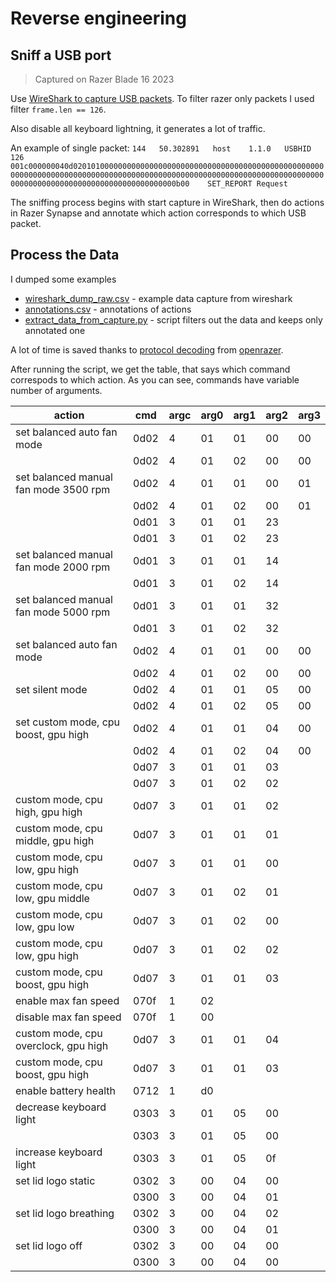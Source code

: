 # Reverse engineering
## Sniff a USB port

> Captured on Razer Blade 16 2023

Use [WireShark to capture USB packets](https://wiki.wireshark.org/CaptureSetup/USB#Windows).
To filter razer only packets I used filter `frame.len == 126`.

Also disable all keyboard lightning, it generates a lot of traffic.

An example of single packet: `144	50.302891	host	1.1.0	USBHID	126	001c000000040d0201010000000000000000000000000000000000000000000000000000000000000000000000000000000000000000000000000000000000000000000000000000000000000000000000000000000000000b00	SET_REPORT Request`

The sniffing process begins with start capture in WireShark, then do actions in Razer Synapse and annotate which action corresponds to which USB packet.

## Process the Data

I dumped some examples
* [wireshark_dump_raw.csv](wireshark_dump_raw.csv) - example data capture from wireshark
* [annotations.csv](annotations.csv) - annotations of actions
* [extract_data_from_capture.py](extract_data_from_capture.py) - script filters out the data and keeps only annotated one

A lot of time is saved thanks to [protocol decoding](https://github.com/openrazer/openrazer/wiki/Reverse-Engineering-USB-Protocol#phase-4---decoding-the-protocol) from [openrazer](https://github.com/openrazer/openrazer).

After running the script, we get the table, that says which command correspods to which action. As you can see, commands have variable number of arguments.

| action                                | cmd   |   argc | arg0   |   arg1 | arg2   |   arg3 |
|---------------------------------------|-------|--------|--------|--------|--------|--------|
| set balanced auto fan mode            | 0d02  |      4 | 01     |     01 | 00     |     00 |
|                                       | 0d02  |      4 | 01     |     02 | 00     |     00 |
| set balanced manual fan mode 3500 rpm | 0d02  |      4 | 01     |     01 | 00     |     01 |
|                                       | 0d02  |      4 | 01     |     02 | 00     |     01 |
|                                       | 0d01  |      3 | 01     |     01 | 23     |        |
|                                       | 0d01  |      3 | 01     |     02 | 23     |        |
| set balanced manual fan mode 2000 rpm | 0d01  |      3 | 01     |     01 | 14     |        |
|                                       | 0d01  |      3 | 01     |     02 | 14     |        |
| set balanced manual fan mode 5000 rpm | 0d01  |      3 | 01     |     01 | 32     |        |
|                                       | 0d01  |      3 | 01     |     02 | 32     |        |
| set balanced auto fan mode            | 0d02  |      4 | 01     |     01 | 00     |     00 |
|                                       | 0d02  |      4 | 01     |     02 | 00     |     00 |
| set silent mode                       | 0d02  |      4 | 01     |     01 | 05     |     00 |
|                                       | 0d02  |      4 | 01     |     02 | 05     |     00 |
| set custom mode, cpu boost, gpu high  | 0d02  |      4 | 01     |     01 | 04     |     00 |
|                                       | 0d02  |      4 | 01     |     02 | 04     |     00 |
|                                       | 0d07  |      3 | 01     |     01 | 03     |        |
|                                       | 0d07  |      3 | 01     |     02 | 02     |        |
| custom mode, cpu high, gpu high       | 0d07  |      3 | 01     |     01 | 02     |        |
| custom mode, cpu middle, gpu high     | 0d07  |      3 | 01     |     01 | 01     |        |
| custom mode, cpu low, gpu high        | 0d07  |      3 | 01     |     01 | 00     |        |
| custom mode, cpu low, gpu middle      | 0d07  |      3 | 01     |     02 | 01     |        |
| custom mode, cpu low, gpu low         | 0d07  |      3 | 01     |     02 | 00     |        |
| custom mode, cpu low, gpu high        | 0d07  |      3 | 01     |     02 | 02     |        |
| custom mode, cpu boost, gpu high      | 0d07  |      3 | 01     |     01 | 03     |        |
| enable max fan speed                  | 070f  |      1 | 02     |        |        |        |
| disable max fan speed                 | 070f  |      1 | 00     |        |        |        |
| custom mode, cpu overclock, gpu high  | 0d07  |      3 | 01     |     01 | 04     |        |
| custom mode, cpu boost, gpu high      | 0d07  |      3 | 01     |     01 | 03     |        |
| enable battery health                 | 0712  |      1 | d0     |        |        |        |
| decrease keyboard light               | 0303  |      3 | 01     |     05 | 00     |        |
|                                       | 0303  |      3 | 01     |     05 | 00     |        |
| increase keyboard light               | 0303  |      3 | 01     |     05 | 0f     |        |
| set lid logo static                   | 0302  |      3 | 00     |     04 | 00     |        |
|                                       | 0300  |      3 | 00     |     04 | 01     |        |
| set lid logo breathing                | 0302  |      3 | 00     |     04 | 02     |        |
|                                       | 0300  |      3 | 00     |     04 | 01     |        |
| set lid logo off                      | 0302  |      3 | 00     |     04 | 00     |        |
|                                       | 0300  |      3 | 00     |     04 | 00     |        |

